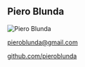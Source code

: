 ##  Piero Blunda

![Piero Blunda](https://avatars0.githubusercontent.com/u/5834891?v=3&s=230)

pieroblunda@gmail.com

[github.com/pieroblunda](pieroblunda.github.io)

